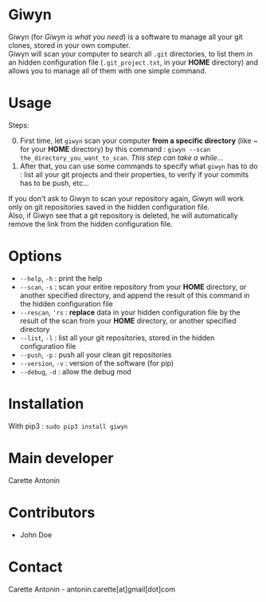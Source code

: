 # Giwyn

Giwyn (for *Giwyn is what you need*) is a software to manage all your git clones, stored in your own computer.  
Giwyn will scan your computer to search all ```.git``` directories, to list them in an hidden configuration file (```.git_project.txt```, in your **HOME** directory) and allows you to manage all of them with one simple command.

# Usage

Steps:

0.  First time, let ```giwyn``` scan your computer **from a specific directory** (like *~* for your **HOME** directory) by this command : ```giwyn --scan the_directory_you_want_to_scan```.  *This step can take a while...*  
1.  After that, you can use some commands to specify what ```giwyn``` has to do : list all your git projects and their properties, to verify if your commits has to be push, etc...  

If you don't ask to Giwyn to scan your repository again, Giwyn will work only on git repositories saved in the hidden configuration file.  
Also, if Giwyn see that a git repository is deleted, he will automatically remove the link from the hidden configuration file.

# Options

* ```--help```, ```-h``` : print the help
* ```--scan```, ```-s``` : scan your entire repository from your **HOME** directory, or another specified directory, and append the result of this command in the hidden configuration file
* ```--rescan```, ```'rs``` : **replace** data in your hidden configuration file by the result of the scan from your **HOME** directory, or another specified directory
* ```--list```, ```-l``` : list all your git repositories, stored in the hidden configuration file
* ```--push```, ```-p``` : push all your clean git repositories
* ```--version```, ```-v``` : version of the software (for pip)
* ```--debug```, ```-d``` : allow the debug mod

# Installation

With pip3 : ```sudo pip3 install giwyn```

# Main developer

Carette Antonin

# Contributors

* John Doe

# Contact

Carette Antonin - antonin.carette[at]gmail[dot]com
